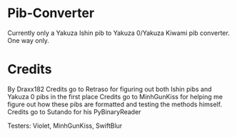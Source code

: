# Pib-Converter
Currently only a Yakuza Ishin pib to Yakuza 0/Yakuza Kiwami pib converter. One way only.

# Credits
By Draxx182
Credits go to Retraso for figuring out both Ishin pibs and Yakuza 0 pibs in the first place
Credits go to MinhGunKiss for helping me figure out how these pibs are formatted and testing the methods himself.
Credits go to Sutando for his PyBinaryReader

Testers: Violet, MinhGunKiss, SwiftBlur
